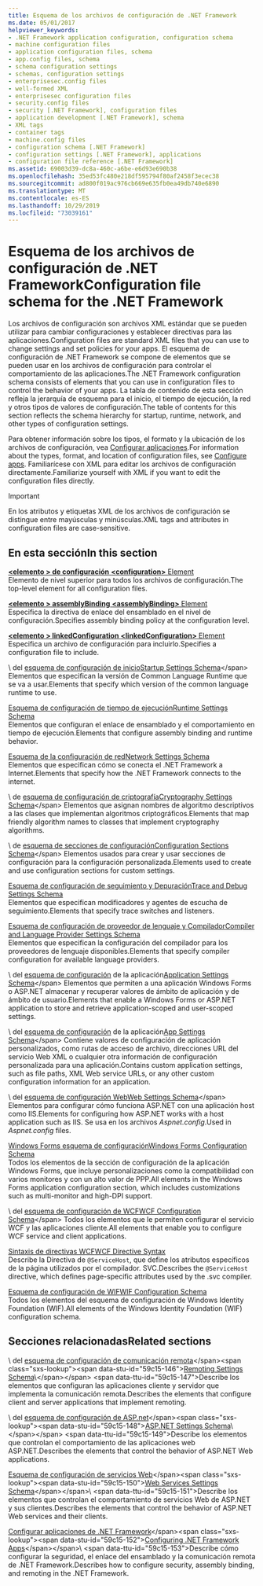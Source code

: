 ```yaml
---
title: Esquema de los archivos de configuración de .NET Framework
ms.date: 05/01/2017
helpviewer_keywords:
- .NET Framework application configuration, configuration schema
- machine configuration files
- application configuration files, schema
- app.config files, schema
- schema configuration settings
- schemas, configuration settings
- enterprisesec.config files
- well-formed XML
- enterprisesec configuration files
- security.config files
- security [.NET Framework], configuration files
- application development [.NET Framework], schema
- XML tags
- container tags
- machine.config files
- configuration schema [.NET Framework]
- configuration settings [.NET Framework], applications
- configuration file reference [.NET Framework]
ms.assetid: 69003d39-dc8a-460c-a6be-e6d93e690b38
ms.openlocfilehash: 35ed53fc480e218df595794f80af2458f3ecec38
ms.sourcegitcommit: ad800f019ac976cb669e635fb0ea49db740e6890
ms.translationtype: MT
ms.contentlocale: es-ES
ms.lasthandoff: 10/29/2019
ms.locfileid: "73039161"
---
```

# <a name="configuration-file-schema-for-the-net-framework"></a><span data-ttu-id="59c15-102">Esquema de los archivos de configuración de .NET Framework</span><span class="sxs-lookup"><span data-stu-id="59c15-102">Configuration file schema for the .NET Framework</span></span>

<span data-ttu-id="59c15-103">Los archivos de configuración son archivos XML estándar que se pueden utilizar para cambiar configuraciones y establecer directivas para las aplicaciones.</span><span class="sxs-lookup"><span data-stu-id="59c15-103">Configuration files are standard XML files that you can use to change settings and set policies for your apps.</span></span> <span data-ttu-id="59c15-104">El esquema de configuración de .NET Framework se compone de elementos que se pueden usar en los archivos de configuración para controlar el comportamiento de las aplicaciones.</span><span class="sxs-lookup"><span data-stu-id="59c15-104">The .NET Framework configuration schema consists of elements that you can use in configuration files to control the behavior of your apps.</span></span> <span data-ttu-id="59c15-105">La tabla de contenido de esta sección refleja la jerarquía de esquema para el inicio, el tiempo de ejecución, la red y otros tipos de valores de configuración.</span><span class="sxs-lookup"><span data-stu-id="59c15-105">The table of contents for this section reflects the schema hierarchy for startup, runtime, network, and other types of configuration settings.</span></span>

<span data-ttu-id="59c15-106">Para obtener información sobre los tipos, el formato y la ubicación de los archivos de configuración, vea [Configurar aplicaciones](../index.md).</span><span class="sxs-lookup"><span data-stu-id="59c15-106">For information about the types, format, and location of configuration files, see [Configure apps](../index.md).</span></span> <span data-ttu-id="59c15-107">Familiarícese con XML para editar los archivos de configuración directamente.</span><span class="sxs-lookup"><span data-stu-id="59c15-107">Familiarize yourself with XML if you want to edit the configuration files directly.</span></span>

> [!IMPORTANT]
> <span data-ttu-id="59c15-108">En los atributos y etiquetas XML de los archivos de configuración se distingue entre mayúsculas y minúsculas.</span><span class="sxs-lookup"><span data-stu-id="59c15-108">XML tags and attributes in configuration files are case-sensitive.</span></span>

## <a name="in-this-section"></a><span data-ttu-id="59c15-109">En esta sección</span><span class="sxs-lookup"><span data-stu-id="59c15-109">In this section</span></span>

<span data-ttu-id="59c15-110">[ **\<elemento > de configuración** ](configuration-element.md)</span><span class="sxs-lookup"><span data-stu-id="59c15-110">[**\<configuration>** Element](configuration-element.md)</span></span>\
<span data-ttu-id="59c15-111">Elemento de nivel superior para todos los archivos de configuración.</span><span class="sxs-lookup"><span data-stu-id="59c15-111">The top-level element for all configuration files.</span></span>

<span data-ttu-id="59c15-112">[ **\<elemento > assemblyBinding** ](assemblybinding-element-for-configuration.md)</span><span class="sxs-lookup"><span data-stu-id="59c15-112">[**\<assemblyBinding>** Element](assemblybinding-element-for-configuration.md)</span></span>\
<span data-ttu-id="59c15-113">Especifica la directiva de enlace del ensamblado en el nivel de configuración.</span><span class="sxs-lookup"><span data-stu-id="59c15-113">Specifies assembly binding policy at the configuration level.</span></span>

<span data-ttu-id="59c15-114">[ **\<elemento > linkedConfiguration** ](linkedconfiguration-element.md)</span><span class="sxs-lookup"><span data-stu-id="59c15-114">[**\<linkedConfiguration>** Element](linkedconfiguration-element.md)</span></span>\
<span data-ttu-id="59c15-115">Especifica un archivo de configuración para incluirlo.</span><span class="sxs-lookup"><span data-stu-id="59c15-115">Specifies a configuration file to include.</span></span>

<span data-ttu-id="59c15-116">\ del [esquema de configuración de inicio](./startup/index.md)</span><span class="sxs-lookup"><span data-stu-id="59c15-116">[Startup Settings Schema](./startup/index.md)\</span></span>
<span data-ttu-id="59c15-117">Elementos que especifican la versión de Common Language Runtime que se va a usar.</span><span class="sxs-lookup"><span data-stu-id="59c15-117">Elements that specify which version of the common language runtime to use.</span></span>

<span data-ttu-id="59c15-118">[Esquema de configuración de tiempo de ejecución](./runtime/index.md)</span><span class="sxs-lookup"><span data-stu-id="59c15-118">[Runtime Settings Schema](./runtime/index.md)</span></span>\
<span data-ttu-id="59c15-119">Elementos que configuran el enlace de ensamblado y el comportamiento en tiempo de ejecución.</span><span class="sxs-lookup"><span data-stu-id="59c15-119">Elements that configure assembly binding and runtime behavior.</span></span>

<span data-ttu-id="59c15-120">[Esquema de la configuración de red](./network/index.md)</span><span class="sxs-lookup"><span data-stu-id="59c15-120">[Network Settings Schema](./network/index.md)</span></span>\
<span data-ttu-id="59c15-121">Elementos que especifican cómo se conecta el .NET Framework a Internet.</span><span class="sxs-lookup"><span data-stu-id="59c15-121">Elements that specify how the .NET Framework connects to the internet.</span></span>

<span data-ttu-id="59c15-122">\ de [esquema de configuración de criptografía](./cryptography/index.md)</span><span class="sxs-lookup"><span data-stu-id="59c15-122">[Cryptography Settings Schema](./cryptography/index.md)\</span></span>
<span data-ttu-id="59c15-123">Elementos que asignan nombres de algoritmo descriptivos a las clases que implementan algoritmos criptográficos.</span><span class="sxs-lookup"><span data-stu-id="59c15-123">Elements that map friendly algorithm names to classes that implement cryptography algorithms.</span></span>

<span data-ttu-id="59c15-124">\ de [esquema de secciones de configuración](configuration-sections-schema.md)</span><span class="sxs-lookup"><span data-stu-id="59c15-124">[Configuration Sections Schema](configuration-sections-schema.md)\</span></span>
<span data-ttu-id="59c15-125">Elementos usados para crear y usar secciones de configuración para la configuración personalizada.</span><span class="sxs-lookup"><span data-stu-id="59c15-125">Elements used to create and use configuration sections for custom settings.</span></span>

<span data-ttu-id="59c15-126">[Esquema de configuración de seguimiento y Depuración](./trace-debug/index.md)</span><span class="sxs-lookup"><span data-stu-id="59c15-126">[Trace and Debug Settings Schema](./trace-debug/index.md)</span></span>\
<span data-ttu-id="59c15-127">Elementos que especifican modificadores y agentes de escucha de seguimiento.</span><span class="sxs-lookup"><span data-stu-id="59c15-127">Elements that specify trace switches and listeners.</span></span>

<span data-ttu-id="59c15-128">[Esquema de configuración de proveedor de lenguaje y Compilador](./compiler/index.md)</span><span class="sxs-lookup"><span data-stu-id="59c15-128">[Compiler and Language Provider Settings Schema](./compiler/index.md)</span></span>\
<span data-ttu-id="59c15-129">Elementos que especifican la configuración del compilador para los proveedores de lenguaje disponibles.</span><span class="sxs-lookup"><span data-stu-id="59c15-129">Elements that specify compiler configuration for available language providers.</span></span>

<span data-ttu-id="59c15-130">\ del [esquema de configuración](application-settings-schema.md) de la aplicación</span><span class="sxs-lookup"><span data-stu-id="59c15-130">[Application Settings Schema](application-settings-schema.md)\</span></span>
<span data-ttu-id="59c15-131">Elementos que permiten a una aplicación Windows Forms o ASP.NET almacenar y recuperar valores de ámbito de aplicación y de ámbito de usuario.</span><span class="sxs-lookup"><span data-stu-id="59c15-131">Elements that enable a Windows Forms or ASP.NET application to store and retrieve application-scoped and user-scoped settings.</span></span>

<span data-ttu-id="59c15-132">\ del [esquema de configuración](./appsettings/index.md) de la aplicación</span><span class="sxs-lookup"><span data-stu-id="59c15-132">[App Settings Schema](./appsettings/index.md)\</span></span>
<span data-ttu-id="59c15-133">Contiene valores de configuración de aplicación personalizados, como rutas de acceso de archivo, direcciones URL del servicio Web XML o cualquier otra información de configuración personalizada para una aplicación.</span><span class="sxs-lookup"><span data-stu-id="59c15-133">Contains custom application settings, such as file paths, XML Web service URLs, or any other custom configuration information for an application.</span></span>

<span data-ttu-id="59c15-134">\ del [esquema de configuración Web](./web/index.md)</span><span class="sxs-lookup"><span data-stu-id="59c15-134">[Web Settings Schema](./web/index.md)\</span></span>
<span data-ttu-id="59c15-135">Elementos para configurar cómo funciona ASP.NET con una aplicación host como IIS.</span><span class="sxs-lookup"><span data-stu-id="59c15-135">Elements for configuring how ASP.NET works with a host application such as IIS.</span></span> <span data-ttu-id="59c15-136">Se usa en los archivos *Aspnet.config*.</span><span class="sxs-lookup"><span data-stu-id="59c15-136">Used in *Aspnet.config* files.</span></span>

<span data-ttu-id="59c15-137">[Windows Forms esquema de configuración](winforms/index.md)</span><span class="sxs-lookup"><span data-stu-id="59c15-137">[Windows Forms Configuration Schema](winforms/index.md)</span></span>\
<span data-ttu-id="59c15-138">Todos los elementos de la sección de configuración de la aplicación Windows Forms, que incluye personalizaciones como la compatibilidad con varios monitores y con un alto valor de PPP.</span><span class="sxs-lookup"><span data-stu-id="59c15-138">All elements in the Windows Forms application configuration section, which includes customizations such as multi-monitor and high-DPI support.</span></span>

<span data-ttu-id="59c15-139">\ del [esquema de configuración de WCF](./wcf/index.md)</span><span class="sxs-lookup"><span data-stu-id="59c15-139">[WCF Configuration Schema](./wcf/index.md)\</span></span>
<span data-ttu-id="59c15-140">Todos los elementos que le permiten configurar el servicio WCF y las aplicaciones cliente.</span><span class="sxs-lookup"><span data-stu-id="59c15-140">All elements that enable you to configure WCF service and client applications.</span></span>

<span data-ttu-id="59c15-141">[Sintaxis de directivas WCF](./wcf-directive/index.md)</span><span class="sxs-lookup"><span data-stu-id="59c15-141">[WCF Directive Syntax](./wcf-directive/index.md)</span></span>\
<span data-ttu-id="59c15-142">Describe la Directiva de `@ServiceHost`, que define los atributos específicos de la página utilizados por el compilador. SVC.</span><span class="sxs-lookup"><span data-stu-id="59c15-142">Describes the `@ServiceHost` directive, which defines page-specific attributes used by the .svc compiler.</span></span>

<span data-ttu-id="59c15-143">[Esquema de configuración de WIF](windows-identity-foundation/index.md)</span><span class="sxs-lookup"><span data-stu-id="59c15-143">[WIF Configuration Schema](windows-identity-foundation/index.md)</span></span>\
<span data-ttu-id="59c15-144">Todos los elementos del esquema de configuración de Windows Identity Foundation (WIF).</span><span class="sxs-lookup"><span data-stu-id="59c15-144">All elements of the Windows Identity Foundation (WIF) configuration schema.</span></span>

## <a name="related-sections"></a><span data-ttu-id="59c15-145">Secciones relacionadas</span><span class="sxs-lookup"><span data-stu-id="59c15-145">Related sections</span></span>

<span data-ttu-id="59c15-146">\ del [esquema de configuración de comunicación remota](https://docs.microsoft.com/previous-versions/dotnet/netframework-4.0/z415cf9a(v=vs.100))</span><span class="sxs-lookup"><span data-stu-id="59c15-146">[Remoting Settings Schema](https://docs.microsoft.com/previous-versions/dotnet/netframework-4.0/z415cf9a(v=vs.100))\</span></span>
<span data-ttu-id="59c15-147">Describe los elementos que configuran las aplicaciones cliente y servidor que implementa la comunicación remota.</span><span class="sxs-lookup"><span data-stu-id="59c15-147">Describes the elements that configure client and server applications that implement remoting.</span></span>

<span data-ttu-id="59c15-148">\ del [esquema de configuración de ASP.net](https://docs.microsoft.com/previous-versions/dotnet/netframework-4.0/b5ysx397(v=vs.100))</span><span class="sxs-lookup"><span data-stu-id="59c15-148">[ASP.NET Settings Schema](https://docs.microsoft.com/previous-versions/dotnet/netframework-4.0/b5ysx397(v=vs.100))\</span></span>
<span data-ttu-id="59c15-149">Describe los elementos que controlan el comportamiento de las aplicaciones web ASP.NET.</span><span class="sxs-lookup"><span data-stu-id="59c15-149">Describes the elements that control the behavior of ASP.NET Web applications.</span></span>

<span data-ttu-id="59c15-150">[Esquema de configuración de servicios Web](https://docs.microsoft.com/previous-versions/dotnet/netframework-4.0/cctwteet(v=vs.100))</span><span class="sxs-lookup"><span data-stu-id="59c15-150">[Web Services Settings Schema](https://docs.microsoft.com/previous-versions/dotnet/netframework-4.0/cctwteet(v=vs.100))</span></span>\
<span data-ttu-id="59c15-151">Describe los elementos que controlan el comportamiento de servicios Web de ASP.NET y sus clientes.</span><span class="sxs-lookup"><span data-stu-id="59c15-151">Describes the elements that control the behavior of ASP.NET Web services and their clients.</span></span>

<span data-ttu-id="59c15-152">[Configurar aplicaciones de .NET Framework](https://docs.microsoft.com/previous-versions/dotnet/netframework-4.0/kza1yk3a(v=vs.100))</span><span class="sxs-lookup"><span data-stu-id="59c15-152">[Configuring .NET Framework Apps](https://docs.microsoft.com/previous-versions/dotnet/netframework-4.0/kza1yk3a(v=vs.100))</span></span>\
<span data-ttu-id="59c15-153">Describe cómo configurar la seguridad, el enlace del ensamblado y la comunicación remota de .NET Framework.</span><span class="sxs-lookup"><span data-stu-id="59c15-153">Describes how to configure security, assembly binding, and remoting in the .NET Framework.</span></span>
